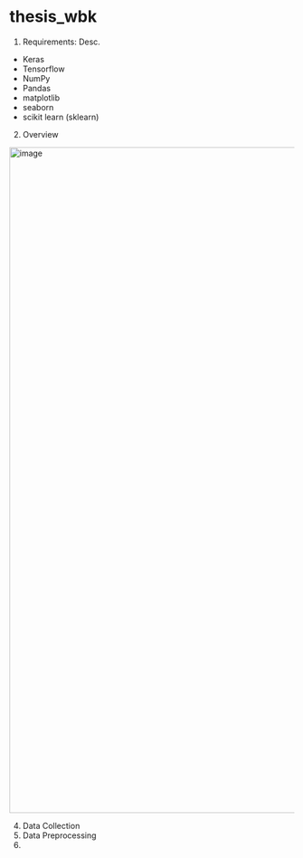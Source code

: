 # thesis_wbk

1. Requirements:
  Desc. 
- Keras
- Tensorflow
- NumPy
- Pandas
- matplotlib
- seaborn
- scikit learn (sklearn)

2. Overview
<img width="1177" alt="image" src="https://user-images.githubusercontent.com/125495015/219341064-95b283de-06bb-4c83-9ffc-0a9c538e7edc.png">

4. Data Collection
5. Data Preprocessing
6. 
